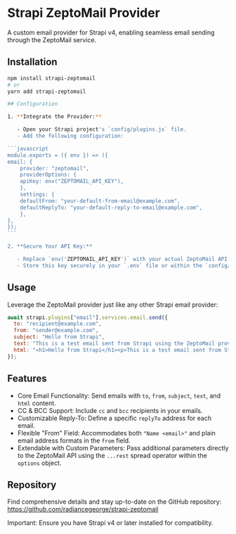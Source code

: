 # Strapi ZeptoMail Provider

A custom email provider for Strapi v4, enabling seamless email sending through the ZeptoMail service.

## Installation

````bash
npm install strapi-zeptomail
# or
yarn add strapi-zeptomail

## Configuration

1. **Integrate the Provider:**

   - Open your Strapi project's `config/plugins.js` file.
   - Add the following configuration:

```javascript
module.exports = ({ env }) => ({
email: {
    provider: "zeptomail",
    providerOptions: {
    apiKey: env("ZEPTOMAIL_API_KEY"),
    },
    settings: {
    defaultFrom: "your-default-from-email@example.com",
    defaultReplyTo: "your-default-reply-to-email@example.com",
    },
},
});
```

2. **Secure Your API Key:**

   - Replace `env('ZEPTOMAIL_API_KEY')` with your actual ZeptoMail API key.
   - Store this key securely in your `.env` file or within the `config/plugins.js` itself.
````

## Usage

Leverage the ZeptoMail provider just like any other Strapi email provider:

```javascript
await strapi.plugins["email"].services.email.send({
  to: "recipient@example.com",
  from: "sender@example.com",
  subject: "Hello from Strapi",
  text: "This is a test email sent from Strapi using the ZeptoMail provider.",
  html: "<h1>Hello from Strapi</h1><p>This is a test email sent from Strapi using the ZeptoMail provider.</p>",
});
```

## Features

- Core Email Functionality: Send emails with `to`, `from`, `subject`, `text`, and `html` content.
- CC & BCC Support: Include `cc` and `bcc` recipients in your emails.
- Customizable Reply-To: Define a specific `replyTo` address for each email.
- Flexible "From" Field: Accommodates both `"Name <email>"` and plain email address formats in the `from` field.
- Extendable with Custom Parameters: Pass additional parameters directly to the ZeptoMail API using the `...rest` spread operator within the `options` object.

## Repository

Find comprehensive details and stay up-to-date on the GitHub repository: https://github.com/radiancegeorge/strapi-zeptomail

Important: Ensure you have Strapi v4 or later installed for compatibility.
